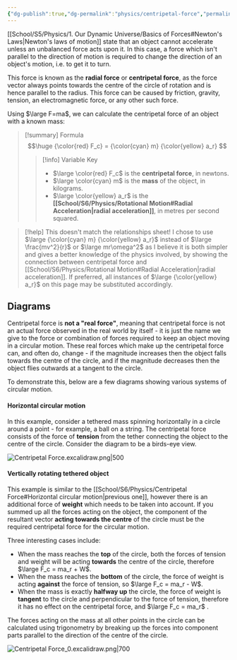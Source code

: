 ```yaml
---
{"dg-publish":true,"dg-permalink":"physics/centripetal-force","permalink":"/physics/centripetal-force/"}
---
```


[[School/S5/Physics/1. Our Dynamic Universe/Basics of Forces#Newton's Laws\|Newton's laws of motion]] state that an object cannot accelerate unless an unbalanced force acts upon it. In this case, a force which isn't parallel to the direction of motion is required to change the direction of an object's motion, i.e. to get it to turn.

This force is known as the **radial force** or **centripetal force**, as the force vector always points towards the centre of the circle of rotation and is hence parallel to the radius. This force can be caused by friction, gravity, tension, an electromagnetic force, or any other such force.

Using $\large F=ma$, we can calculate the centripetal force of an object with a known mass:

> [!summary] Formula
> $$\huge
> {\color{red} F_c} = {\color{cyan} m} {\color{yellow} a_r}
> $$
> > [!info] Variable Key
> > - $\large \color{red} F_c$ is the **centripetal force**, in newtons.
> > - $\large \color{cyan} m$ is the **mass** of the object, in kilograms.
> > - $\large \color{yellow} a_r$ is the **[[School/S6/Physics/Rotational Motion#Radial Acceleration\|radial acceleration]]**, in metres per second squared.

> [!help] This doesn't match the relationships sheet!
> I chose to use $\large {\color{cyan} m} {\color{yellow} a_r}$ instead of $\large \frac{mv^2}{r}$ or $\large mr\omega^2$ as I believe it is both simpler and gives a better knowledge of the physics involved, by showing the connection between centripetal force and [[School/S6/Physics/Rotational Motion#Radial Acceleration\|radial acceleration]]. If preferred, all instances of $\large {\color{yellow} a_r}$ on this page may be substituted accordingly.

## Diagrams
Centripetal force is **not a "real force"**, meaning that centripetal force is not an actual force observed in the real world by itself - it is just the name we give to the force or combination of forces required to keep an object moving in a circular motion. These real forces which make up the centripetal force can, and often do, change - if the magnitude increases then the object falls towards the centre of the circle, and if the magnitude decreases then the object flies outwards at a tangent to the circle.

To demonstrate this, below are a few diagrams showing various systems of circular motion.

#### Horizontal circular motion
In this example, consider a tethered mass spinning horizontally in a circle around a point - for example, a ball on a string. The centripetal force consists of the force of **tension** from the tether connecting the object to the centre of the circle. Consider the diagram to be a birds-eye view.

![Centripetal Force.excalidraw.png|500](/img/user/!%20Obsidian/Excalidraw/Centripetal%20Force.excalidraw.png)

#### Vertically rotating tethered object
This example is similar to the [[School/S6/Physics/Centripetal Force#Horizontal circular motion\|previous one]], however there is an additional force of **weight** which needs to be taken into account. If you summed up all the forces acting on the object, the component of the resultant vector **acting towards the centre** of the circle must be the required centripetal force for the circular motion.

Three interesting cases include:

- When the mass reaches the **top** of the circle, both the forces of tension and weight will be acting **towards** the centre of the circle, therefore $\large F_c = ma_r + W$.
- When the mass reaches the **bottom** of the circle, the force of weight is acting **against** the force of tension, so $\large F_c = ma_r - W$.
- When the mass is exactly **halfway up** the circle, the force of weight is **tangent** to the circle and perpendicular to the force of tension, therefore it has no effect on the centripetal force, and $\large F_c = ma_r$ .

The forces acting on the mass at all other points in the circle can be calculated using trigonometry by breaking up the forces into component parts parallel to the direction of the centre of the circle.

![Centripetal Force_0.excalidraw.png|700](/img/user/!%20Obsidian/Excalidraw/Centripetal%20Force_0.excalidraw.png)